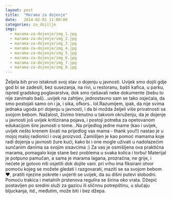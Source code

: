 ```yaml
---
layout: post
title:  "Marama za dojenje"
date:   2014-02-01 11:00:00
categories: za_dojilje
imgs:
  - marama-za-dojenje/img_1.jpg
  - marama-za-dojenje/img_2.jpg
  - marama-za-dojenje/img_3.jpg
  - marama-za-dojenje/img_4.jpg
  - marama-za-dojenje/img_5.jpg
  - marama-za-dojenje/img_6.jpg
  - marama-za-dojenje/img_7.jpg
  - marama-za-dojenje/img_8.jpg
---
```


Željela bih prvo istaknuti svoj stav o dojenju u javnosti. Uvijek smo dojili gdje god bi se zadesili, bez susezanja, na rivi, u restoranu, bašti kafica, u parku, ispred gradskog poglavarstva, dok smo rješavali neke dokumente (bebu to nije zanimalo baš)...uvijek na zahtjev, jednostavno sam se tako osjećala, da smo postojali samo on i ja, i sika, ofkors.. lol.Razumijem, ipak, da nije svima jednaka ugoda pri dojenju u javnosti, i da bi možda željeli više privatnosti sa svojom bebom. Nažalost, živimo trenutno u takvom okruženju, da je dojenje u javnosti još uvijek kritizirana pojava, i postoji potreba za opetovanom edukacijom šire javnosti o tome...Na prijedlog jedne mame (kao i uvijek, uvijek nešto krenem šivati na prijedlog vas mama - thank you!!) nastao je u mojoj maloj radionici i ovaj proizvod. Zamišljen je kao pomoć mamama koje radi dojenja u javnosti žure kući, kako bi i one mogle uživati u nadolazećim sunčanim danima sa svojim sisavcima :) Za vas je osmišljena ova praktična marama, pomagalo koje stane bez problema u svaka kolica i torbu! Materijal je potpuno pamučan, a sama je marama lagana, prozračna, ne grije, i nećete je gotovo niti osjetiti dok dojite vani. pri vrhu ima fiksirani otvor pomoću kojeg se možete gledati i razgovarati, maziti se sa svojom bebom ♥, pratiti njezine pokrete i uvjeriti se uvijek, da su dišni putevi slobodni. Pomoću trakica i metalnih prstenova regulira se širina oko vrata. Džepić postavljen po sredini služi za gazicu ili sličnnu potrepštinu, u slučaju bljuckanja, itd., međutim, može biti i bez džepa.
